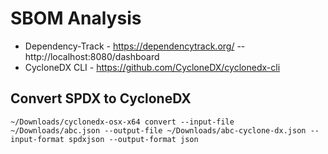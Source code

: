 # SBOM Analysis
 - Dependency-Track - https://dependencytrack.org/
 -- http://localhost:8080/dashboard
 - CycloneDX CLI - https://github.com/CycloneDX/cyclonedx-cli

## Convert SPDX to CycloneDX
```
~/Downloads/cyclonedx-osx-x64 convert --input-file ~/Downloads/abc.json --output-file ~/Downloads/abc-cyclone-dx.json --input-format spdxjson --output-format json
```